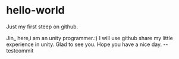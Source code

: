 # hello-world
Just my first steep on github.

Jin_ here,i am an unity programmer.:)
I will use github share my little experience in unity.
Glad to see you. Hope you have a nice day.
--testcommit

